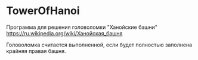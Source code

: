 # TowerOfHanoi
 
Программа для решения головоломки "Ханойские башни" 
https://ru.wikipedia.org/wiki/Ханойская_башня

Головоломка считается выполненной, если будет полностью заполнена крайняя правая башня.
